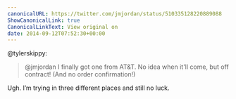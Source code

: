 ```yaml
---
canonicalURL: https://twitter.com/jmjordan/status/510335128220889088
ShowCanonicalLink: true
CanonicalLinkText: View original on
date: 2014-09-12T07:52:30+00:00
---
```

@tylerskippy:

> @jmjordan I finally got one from AT&amp;T. No idea when it'll come, but off contract! (And no order confirmation!)

Ugh. I’m trying in three different places and still no luck.